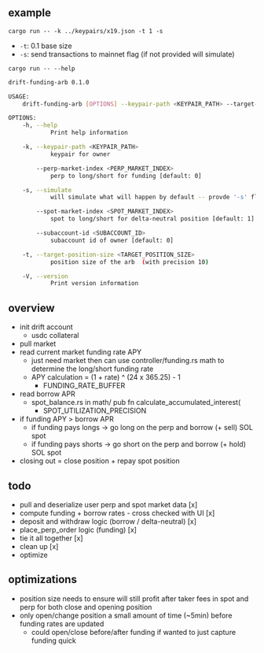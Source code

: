 ## example 
`cargo run -- -k ../keypairs/x19.json -t 1 -s`
- `-t`: 0.1 base size
- `-s`: send transactions to mainnet flag (if not provided will simulate)


`cargo run -- --help`

```bash
drift-funding-arb 0.1.0

USAGE:
    drift-funding-arb [OPTIONS] --keypair-path <KEYPAIR_PATH> --target-position-size <TARGET_POSITION_SIZE>

OPTIONS:
    -h, --help
            Print help information

    -k, --keypair-path <KEYPAIR_PATH>
            keypair for owner

        --perp-market-index <PERP_MARKET_INDEX>
            perp to long/short for funding [default: 0]

    -s, --simulate
            will simulate what will happen by default -- provde '-s' flag to send txs

        --spot-market-index <SPOT_MARKET_INDEX>
            spot to long/short for delta-neutral position [default: 1]

        --subaccount-id <SUBACCOUNT_ID>
            subaccount id of owner [default: 0]

    -t, --target-position-size <TARGET_POSITION_SIZE>
            position size of the arb  (with precision 10)

    -V, --version
            Print version information
```

## overview
- init drift account 
  - usdc collateral 
- pull market 
- read current market funding rate APY
  - just need market then can use controller/funding.rs math to determine the long/short funding rate 
  - APY calculation = (1 + rate) ^ (24 x 365.25) - 1
    - FUNDING_RATE_BUFFER
- read borrow APR 
  - spot_balance.rs in math/ pub fn calculate_accumulated_interest(
    - SPOT_UTILIZATION_PRECISION
- if funding APY > borrow APR 
  - if funding pays longs -> go long on the perp and borrow (+ sell) SOL spot 
  - if funding pays shorts -> go short on the perp and borrow (+ hold) SOL spot
- closing out = close position + repay spot position 

## todo
- pull and deserialize user perp and spot market data [x]
- compute funding + borrow rates - cross checked with UI [x]
- deposit and withdraw logic (borrow / delta-neutral) [x]
- place_perp_order logic (funding) [x]
- tie it all together [x]
- clean up [x]
- optimize

## optimizations 
- position size needs to ensure will still profit after taker fees in spot and perp for both close and opening position
- only open/change position a small amount of time (~5min) before funding rates are updated
  - could open/close before/after funding if wanted to just capture funding quick